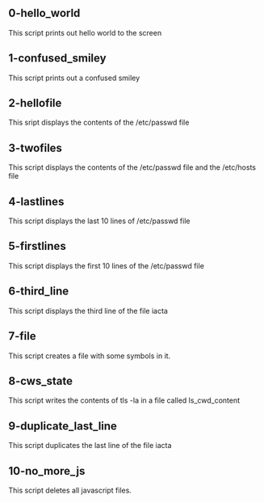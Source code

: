 ## 0-hello_world
This script prints out hello world to the screen
## 1-confused_smiley
This script prints out a confused smiley
## 2-hellofile
This sript displays the contents of the /etc/passwd file
## 3-twofiles
This script displays the contents of the /etc/passwd file and the /etc/hosts file
## 4-lastlines
This script displays the last 10 lines of /etc/passwd file
## 5-firstlines
This script displays the first 10 lines of the /etc/passwd file
## 6-third_line
This script displays the third line of the file iacta
## 7-file
This script creates a file with some symbols in it.
## 8-cws_state
This script writes the contents of tls -la in a file called ls_cwd_content
## 9-duplicate_last_line
This script duplicates the last line of the file iacta
## 10-no_more_js
This script deletes all javascript files.
